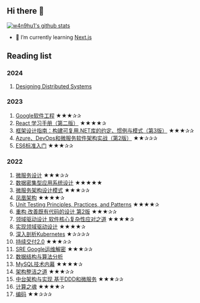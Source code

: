 ## Hi there 👋

[![w4n9hu1's github stats](https://github-readme-stats.vercel.app/api?username=w4n9hu1&show_icons=true)](https://github.com/anuraghazra/github-readme-stats)

- 🌱 I’m currently learning [Next.js](https://nextjs.org/)

## Reading list

### 2024

1. [Designing Distributed Systems](https://book.douban.com/subject/27050608/)

### 2023

1. [Google软件工程](https://book.douban.com/subject/35838155/) ★★★✰✰
2. [React 学习手册（第二版）](https://book.douban.com/subject/35607428/) ★★★★✰
3. [框架设计指南：构建可复用.NET库的约定、惯例与模式（第3版）](https://book.douban.com/subject/36308103/) ★★★✰✰
4. [Azure、DevOps和微服务软件架构实战（第2版）](https://book.douban.com/subject/36159954/) ★★✰✰✰
5. [ES6标准入门](https://book.douban.com/subject/27127030/) ★★★✰✰

### 2022

1. [微服务设计](https://read.douban.com/ebook/52188224/) ★★★✰✰
2. [数据密集型应用系统设计](https://book.douban.com/subject/30329536/) ★★★★★
3. [微服务架构设计模式](https://book.douban.com/subject/33425123/) ★★★✰✰
4. [凤凰架构](https://book.douban.com/subject/35492898/) ★★★★✰
5. [Unit Testing Principles, Practices, and Patterns](https://book.douban.com/subject/34429421/) ★★★★✰
6. [重构 改善既有代码的设计 第2版](https://book.douban.com/subject/30468597/) ★★★✰✰
7.  [领域驱动设计 软件核心复杂性应对之道](https://book.douban.com/subject/26819666/)  ★★★★✰
8.  [实现领域驱动设计](https://book.douban.com/subject/25844633/) ★★★★✰
9.  [深入剖析Kubernetes](https://book.douban.com/subject/35424872/) ★✰✰✰✰ 
10. [持续交付2.0](https://book.douban.com/subject/30419555/) ★★★✰✰
11. [SRE Google运维解密](https://book.douban.com/subject/26875239/) ★★★✰✰
12. [数据结构与算法分析](https://book.douban.com/subject/26745780/)
13. [MySQL技术内幕](https://book.douban.com/subject/24708143/) ★★★★✰
14. [架构整洁之道](https://book.douban.com/subject/30333919/) ★★★✰✰
15. [中台架构与实现 基于DDD和微服务](https://book.douban.com/subject/35235992/) ★★★✰✰
16. [计算之魂](https://book.douban.com/subject/35641088/) ★★★★✰
17. [编码](https://book.douban.com/subject/4822685/) ★★✰✰✰
